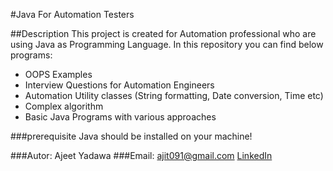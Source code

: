 #Java For Automation Testers

##Description
This project is created for Automation professional who are using Java as Programming Language.
In this repository you can find below programs:
* OOPS Examples
* Interview Questions for Automation Engineers
* Automation Utility classes (String formatting, Date conversion, Time etc)
* Complex algorithm
* Basic Java Programs with various approaches 

###prerequisite
Java should be installed on your machine!


###Autor: Ajeet Yadawa
###Email: ajit091@gmail.com
[LinkedIn ](https://www.linkedin.com/in/ajeetyadawa/)
